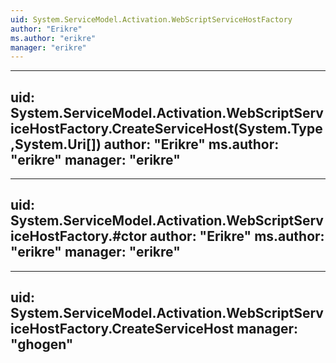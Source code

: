 ```yaml
---
uid: System.ServiceModel.Activation.WebScriptServiceHostFactory
author: "Erikre"
ms.author: "erikre"
manager: "erikre"
---
```


---
uid: System.ServiceModel.Activation.WebScriptServiceHostFactory.CreateServiceHost(System.Type,System.Uri[])
author: "Erikre"
ms.author: "erikre"
manager: "erikre"
---

---
uid: System.ServiceModel.Activation.WebScriptServiceHostFactory.#ctor
author: "Erikre"
ms.author: "erikre"
manager: "erikre"
---

---
uid: System.ServiceModel.Activation.WebScriptServiceHostFactory.CreateServiceHost
manager: "ghogen"
---
